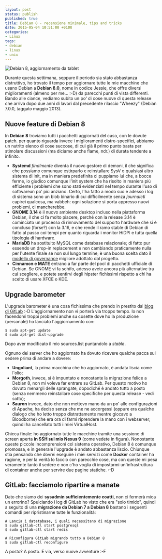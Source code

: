 ```yaml
---
layout: post
status: publish
published: true
title: Debian 8 - recensione minimale, tips and tricks
date: 2015-05-04 10:51:00 +0100
categories:
- Linux
tags:
- debian
- linux
- unix
---
```


![Debian 8, aggiornamento da tablet](http://i60.tinypic.com/1531xlv.jpg)

Durante questa settimana, seppure il periodo sia stato abbastanza distruttivo, ho trovato il tempo per aggiornare tutte le mie macchine che usano Debian a **Debian 8.0**, nome in codice Jessie, che offre diversi miglioramenti (almeno per me... :-D) da parecchi punti di vista differenti. Bando alle ciance, vediamo subito un po' di cose nuove di questa release che arriva dopo due anni di lavori dal precedente rilascio "Wheezy" (Debian 7.0.0, taggato maggio 2013).

## Nuove feature di Debian 8
In **Debian 8** troviamo tutti i pacchetti aggiornati del caso, con le dovute patch. per quanto riguarda invece i miglioramenti distro-specifici, abbiamo un nutrito elenco di cose succose, di cui già il primo punto basta per stimolare discussioni (ma diciamo anche flame, ndr.) di durata tendente a infinito.

- **Systemd** _finalmente_ diventa il nuovo gestore di demoni, il che significa che possiamo comunque estirparlo e reinstallare SysV o qualsiasi altro sistema di init, ma in maniera predefinita ci puppiamo lui che, a bocce ferme, io giudico comunque l'init system che ha risolto in maniera più efficiente i problemi che sono stati evidenziati nel tempo durante l'uso di softwareun po' più anziano. Certo, l'ha fatto a modo suo e adesso i log di sistema sono un blob binario di cui difficilmente senza _journalctl_ capirei qualcosa, ma vabbeh: ogni soluzione si porta appresso nuovi problemi, ci mancherebbe.
- **GNOME 3.14** è il nuovo ambiente desktop incluso nella piattaforma Debian, il che ci fa molto piacere, perché con la release 3.14 è cominciato un processo di rinnovamento del supporto hardware che si è concluso (forse?) con la 3.16, e che rende il ramo stable di Debian di fatto al passo coi tempi per quanto riguarda i monitor HiDPI e tutta quella tipologia di hardware.
- **MariaDB** ha sostituito MySQL come database relazionale; di fatto pur essendo un drop-in replacement e non cambiando praticamente nulla per l'utente finale se non sul lungo termine, è una buona scelta dato il [modello di governance](https://blog.mariadb.org/mariadb-foundation-takes-next-steps-to-community-governance/) migliore adottato dal progetto.
- **Cinnamon e MATE** entrano a far parte del pool di pacchetti ufficiale di Debian. Se GNOME vi fa schifo, adesso avete ancora più alternative tra cui scegliere, e potete sentirvi degli hipster fichissimi rispetto a chi ha scelto di usare XFCE o KDE.

## Upgrade barometer
L'upgrade barometer è una cosa fichissima che prendo in prestito dal [blog di GitLab](https://about.gitlab.com/blog/) :-D L'aggiornamento non vi porterà via troppo tempo. Io non facendomi troppi problemi anche su cosette dove ho la produzione (personale) ho lanciato l'aggiornamento con:

	$ sudo apt-get update
	$ sudo apt-get dist-upgrade

Dopo aver modificato il mio sources.list puntandolo a _stable_.

Ognuno dei server che ho aggiornato ha dovuto ricevere qualche pacca sul sedere prima di andare a dovere:

- **Ungoliant**, la prima macchina che ho aggiornato, è andata liscia come l'olio;
- **Morgoth**, invece, si è impuntato e nonostante la migrazione felice a Debian 8, non mi voleva far entrare su GitLab. Per questo motivo ho dovuto menargli delle sprangate, dopodiché è andato tutto a posto (senza nemmeno reinstallare cose specifiche per questa release - vedi sotto);
- **Sauron** invece, dato che non mettevo mano da un po' alle configurazioni di Apache, ha deciso senza che me ne accorgessi (oppure era qualche dialogo che ho letto troppo distrattamente mentre giocavo a Bloodborne) che era ora di farmi riprendere la mano con i webserver, quindi ha cancellato tutti i miei VirtualHost.

Chicca finale: ho aggiornato tutte le macchine tramite una sessione di screen aperta **in SSH sul mio Nexus 9** (come vedete in figura). Nonostante queste piccole incomprensioni col sistema operativo, Debian 8 è comunque promossa, e in generale l'upgrade è andato abbastanza liscio. Chiunque stia pensando che dovrei eseguire i miei servizi come **Docker** container ha ragione, e per la verità lo faccio con parecchie cose, ma con queste mi pesa veramente tanto il sedere e non c'ho voglia di impostarmi un'infrastruttura di container anche per servire due pagine statiche. :-D

## GitLab: facciamolo ripartire a manate
Dato che siamo dei **sysadmin sufficientemente coatti**, non ci fermerà mica un errorino? Spulciando i log di GitLab ho visto che era "solo timido", quindi a seguito di una **migrazione da Debian 7 a Debian 8** bastano i seguenti comandi per ripristinarne tutte le funzionalità:

	# Lancia i datatabase, i quali necessitano di migrazione
	$ sudo gitlab-ctl start postgresql
	$ sudo gitlab-ctl start redis
	
	# Riconfigura GitLab migrando tutto a Debian 8
	$ sudo gitlab-ctl reconfigure
	
A posto? A posto. E via, verso nuove avventure :-F